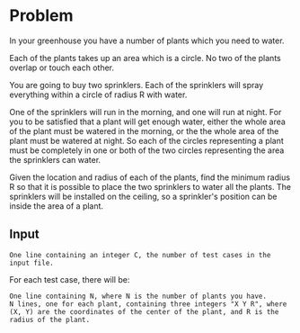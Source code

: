 # Problem

In your greenhouse you have a number of plants which you need to water.

Each of the plants takes up an area which is a circle. No two of the plants overlap or touch each other.

You are going to buy two sprinklers. Each of the sprinklers will spray everything within a circle of radius R with water.

One of the sprinklers will run in the morning, and one will run at night. For you to be satisfied that a plant will get enough water, either the whole area of the plant must be watered in the morning, or the the whole area of the plant must be watered at night. So each of the circles representing a plant must be completely in one or both of the two circles representing the area the sprinklers can water.

Given the location and radius of each of the plants, find the minimum radius R so that it is possible to place the two sprinklers to water all the plants. The sprinklers will be installed on the ceiling, so a sprinkler's position can be inside the area of a plant.

## Input

    One line containing an integer C, the number of test cases in the input file.

For each test case, there will be:

    One line containing N, where N is the number of plants you have.
    N lines, one for each plant, containing three integers "X Y R", where (X, Y) are the coordinates of the center of the plant, and R is the radius of the plant.
